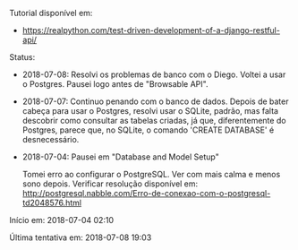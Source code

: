 Tutorial disponível em:

- https://realpython.com/test-driven-development-of-a-django-restful-api/

Status:

- 2018-07-08: Resolvi os problemas de banco com o Diego. Voltei a usar o Postgres. Pausei logo antes de "Browsable API".

- 2018-07-07: Continuo penando com o banco de dados. Depois de bater cabeça para usar o Postgres, resolvi usar o SQLite, padrão, mas falta descobrir como consultar as tabelas criadas, já que, diferentemente do Postgres, parece que, no SQLite, o comando 'CREATE DATABASE' é desnecessário.

- 2018-07-04: Pausei em "Database and Model Setup"

   Tomei erro ao configurar o PostgreSQL. Ver com mais calma e menos sono depois. Verificar resolução disponível em: http://postgresql.nabble.com/Erro-de-conexao-com-o-postgresql-td2048576.html


Início em: 2018-07-04 02:10

Última tentativa em: 2018-07-08 19:03